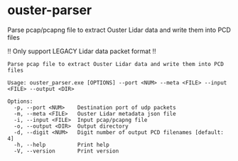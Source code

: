 # ouster-parser

Parse pcap/pcapng file to extract Ouster Lidar data and write them into PCD files

!! Only support LEGACY Lidar data packet format !!

```
Parse pcap file to extract Ouster Lidar data and write them into PCD files

Usage: ouster_parser.exe [OPTIONS] --port <NUM> --meta <FILE> --input <FILE> --output <DIR>

Options:
  -p, --port <NUM>    Destination port of udp packets
  -m, --meta <FILE>   Ouster Lidar metadata json file
  -i, --input <FILE>  Input pcap/pcapng file
  -o, --output <DIR>  Output directory
  -d, --digit <NUM>   Digit number of output PCD filenames [default: 4]
  -h, --help          Print help
  -V, --version       Print version
 ```
